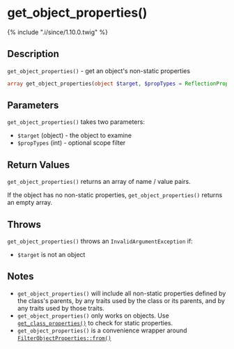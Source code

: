 # get_object_properties()

{% include ".i/since/1.10.0.twig" %}

## Description

`get_object_properties()` - get an object's non-static properties

```php
array get_object_properties(object $target, $propTypes = ReflectionProperty::IS_PUBLIC);
```

## Parameters

`get_object_properties()` takes two parameters:

* `$target` (object) - the object to examine
* `$propTypes` (int) - optional scope filter

## Return Values

`get_object_properties()` returns an array of name / value pairs.

If the object has no non-static properties, `get_object_properties()` returns an empty array.

## Throws

`get_object_properties()` throws an `InvalidArgumentException` if:

* `$target` is not an object

## Notes

* `get_object_properties()` will include all non-static properties defined by the class's parents, by any traits used by the class or its parents, and by any traits used by those traits.
* `get_object_properties()` only works on objects. Use [`get_class_properties()`](get_class_properties.html) to check for static properties.
* `get_object_properties()` is a convenience wrapper around [`FilterObjectProperties::from()`](FilterObjectProperties.from.html)
